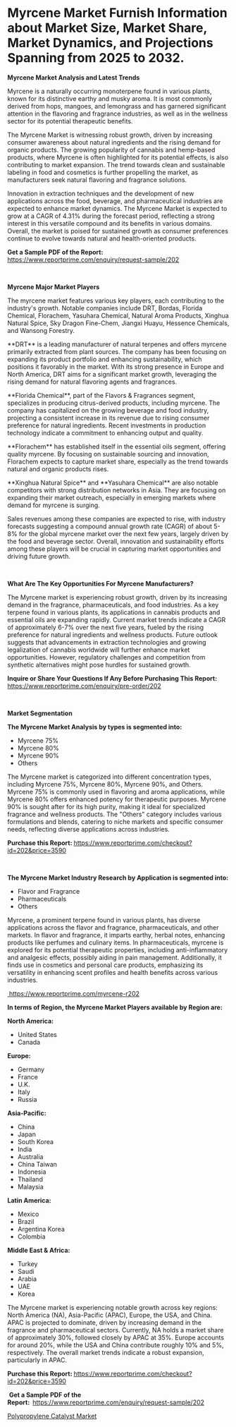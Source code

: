 <p><h1>Myrcene Market Furnish Information about Market Size, Market Share, Market Dynamics, and Projections Spanning from 2025 to 2032.</h1></p><p><strong>Myrcene Market Analysis and Latest Trends</strong></p>
<p><p>Myrcene is a naturally occurring monoterpene found in various plants, known for its distinctive earthy and musky aroma. It is most commonly derived from hops, mangoes, and lemongrass and has garnered significant attention in the flavoring and fragrance industries, as well as in the wellness sector for its potential therapeutic benefits.</p><p>The Myrcene Market is witnessing robust growth, driven by increasing consumer awareness about natural ingredients and the rising demand for organic products. The growing popularity of cannabis and hemp-based products, where Myrcene is often highlighted for its potential effects, is also contributing to market expansion. The trend towards clean and sustainable labeling in food and cosmetics is further propelling the market, as manufacturers seek natural flavoring and fragrance solutions.</p><p>Innovation in extraction techniques and the development of new applications across the food, beverage, and pharmaceutical industries are expected to enhance market dynamics. The Myrcene Market is expected to grow at a CAGR of 4.31% during the forecast period, reflecting a strong interest in this versatile compound and its benefits in various domains. Overall, the market is poised for sustained growth as consumer preferences continue to evolve towards natural and health-oriented products.</p></p>
<p><strong>Get a Sample PDF of the Report:&nbsp;</strong> <a href="https://www.reportprime.com/enquiry/request-sample/202?utm_campaign=3270&utm_medium=2&utm_source=Github&utm_content=ia&utm_term=18032025&utm_id=myrcene">https://www.reportprime.com/enquiry/request-sample/202</a></p>
<p>&nbsp;</p>
<p><strong>Myrcene Major Market Players</strong></p>
<p><p>The myrcene market features various key players, each contributing to the industry's growth. Notable companies include DRT, Bordas, Florida Chemical, Florachem, Yasuhara Chemical, Natural Aroma Products, Xinghua Natural Spice, Sky Dragon Fine-Chem, Jiangxi Huayu, Hessence Chemicals, and Wansong Forestry.</p><p>**DRT** is a leading manufacturer of natural terpenes and offers myrcene primarily extracted from plant sources. The company has been focusing on expanding its product portfolio and enhancing sustainability, which positions it favorably in the market. With its strong presence in Europe and North America, DRT aims for a significant market growth, leveraging the rising demand for natural flavoring agents and fragrances.</p><p>**Florida Chemical**, part of the Flavors & Fragrances segment, specializes in producing citrus-derived products, including myrcene. The company has capitalized on the growing beverage and food industry, projecting a consistent increase in its revenue due to rising consumer preference for natural ingredients. Recent investments in production technology indicate a commitment to enhancing output and quality.</p><p>**Florachem** has established itself in the essential oils segment, offering quality myrcene. By focusing on sustainable sourcing and innovation, Florachem expects to capture market share, especially as the trend towards natural and organic products rises.</p><p>**Xinghua Natural Spice** and **Yasuhara Chemical** are also notable competitors with strong distribution networks in Asia. They are focusing on expanding their market outreach, especially in emerging markets where demand for myrcene is surging.</p><p>Sales revenues among these companies are expected to rise, with industry forecasts suggesting a compound annual growth rate (CAGR) of about 5-8% for the global myrcene market over the next few years, largely driven by the food and beverage sector. Overall, innovation and sustainability efforts among these players will be crucial in capturing market opportunities and driving future growth.</p></p>
<p>&nbsp;</p>
<p><strong>What Are The Key Opportunities For Myrcene Manufacturers?</strong></p>
<p><p>The Myrcene market is experiencing robust growth, driven by its increasing demand in the fragrance, pharmaceuticals, and food industries. As a key terpene found in various plants, its applications in cannabis products and essential oils are expanding rapidly. Current market trends indicate a CAGR of approximately 6-7% over the next five years, fueled by the rising preference for natural ingredients and wellness products. Future outlook suggests that advancements in extraction technologies and growing legalization of cannabis worldwide will further enhance market opportunities. However, regulatory challenges and competition from synthetic alternatives might pose hurdles for sustained growth.</p></p>
<p><strong>Inquire or Share Your Questions If Any Before Purchasing This Report:</strong> <a href="https://www.reportprime.com/enquiry/pre-order/202?utm_campaign=3270&utm_medium=2&utm_source=Github&utm_content=ia&utm_term=18032025&utm_id=myrcene">https://www.reportprime.com/enquiry/pre-order/202</a></p>
<p>&nbsp;</p>
<p><strong>Market Segmentation</strong></p>
<p><strong>The Myrcene Market Analysis by types is segmented into:</strong></p>
<p><ul><li>Myrcene 75%</li><li>Myrcene 80%</li><li>Myrcene 90%</li><li>Others</li></ul></p>
<p><p>The Myrcene market is categorized into different concentration types, including Myrcene 75%, Myrcene 80%, Myrcene 90%, and Others. Myrcene 75% is commonly used in flavoring and aroma applications, while Myrcene 80% offers enhanced potency for therapeutic purposes. Myrcene 90% is sought after for its high purity, making it ideal for specialized fragrance and wellness products. The "Others" category includes various formulations and blends, catering to niche markets and specific consumer needs, reflecting diverse applications across industries.</p></p>
<p><strong>Purchase this Report:&nbsp;</strong><a href="https://www.reportprime.com/checkout?id=202&price=3590&utm_campaign=3270&utm_medium=2&utm_source=Github&utm_content=ia&utm_term=18032025&utm_id=myrcene">https://www.reportprime.com/checkout?id=202&price=3590</a></p>
<p>&nbsp;</p>
<p><strong>The Myrcene Market Industry Research by Application is segmented into:</strong></p>
<p><ul><li>Flavor and Fragrance</li><li>Pharmaceuticals</li><li>Others</li></ul></p>
<p><p>Myrcene, a prominent terpene found in various plants, has diverse applications across the flavor and fragrance, pharmaceuticals, and other markets. In flavor and fragrance, it imparts earthy, herbal notes, enhancing products like perfumes and culinary items. In pharmaceuticals, myrcene is explored for its potential therapeutic properties, including anti-inflammatory and analgesic effects, possibly aiding in pain management. Additionally, it finds use in cosmetics and personal care products, emphasizing its versatility in enhancing scent profiles and health benefits across various industries.</p></p>
<p><a href="https://www.reportprime.com/myrcene-r202?utm_campaign=3270&utm_medium=2&utm_source=Github&utm_content=ia&utm_term=18032025&utm_id=myrcene">&nbsp;https://www.reportprime.com/myrcene-r202</a></p>
<p><strong>In terms of Region, the Myrcene Market Players available by Region are:</strong></p>
<p>
    <p> <strong> North America: </strong>
        <ul>
            <li>United States</li>
            <li>Canada</li>
        </ul>
        </p> 
    <p> <strong> Europe: </strong>
        <ul>
            <li>Germany</li>
            <li>France</li>
            <li>U.K.</li>
            <li>Italy</li>
            <li>Russia</li>
        </ul>
        </p> 
    <p> <strong> Asia-Pacific: </strong>
        <ul>
            <li>China</li>
            <li>Japan</li>
            <li>South Korea</li>
            <li>India</li>
            <li>Australia</li>
            <li>China Taiwan</li>
            <li>Indonesia</li>
            <li>Thailand</li>
            <li>Malaysia</li>
        </ul>
        </p> 
    <p> <strong> Latin America: </strong>
        <ul>
            <li>Mexico</li>
            <li>Brazil</li>
            <li>Argentina Korea</li>
            <li>Colombia</li>
        </ul>
        </p> 
    <p> <strong> Middle East & Africa: </strong>
        <ul>
            <li>Turkey</li>
            <li>Saudi</li>
            <li>Arabia</li>
            <li>UAE</li>
            <li>Korea</li>
        </ul>
    </p>
    </p>
<p><p>The Myrcene market is experiencing notable growth across key regions: North America (NA), Asia-Pacific (APAC), Europe, the USA, and China. APAC is projected to dominate, driven by increasing demand in the fragrance and pharmaceutical sectors. Currently, NA holds a market share of approximately 30%, followed closely by APAC at 35%. Europe accounts for around 20%, while the USA and China contribute roughly 10% and 5%, respectively. The overall market trends indicate a robust expansion, particularly in APAC.</p></p>
<p><strong>Purchase this Report: </strong><a href="https://www.reportprime.com/checkout?id=202&price=3590&utm_campaign=3270&utm_medium=2&utm_source=Github&utm_content=ia&utm_term=18032025&utm_id=myrcene">https://www.reportprime.com/checkout?id=202&price=3590</a></p>
<p>&nbsp;<strong>Get a Sample PDF of the Report:&nbsp;&nbsp;</strong><a href="https://www.reportprime.com/enquiry/request-sample/202?utm_campaign=3270&utm_medium=2&utm_source=Github&utm_content=ia&utm_term=18032025&utm_id=myrcene">https://www.reportprime.com/enquiry/request-sample/202</a></p>
<p><strong></strong></p>
<p><p><a href="https://github.com/jhamygunler/Market-Research-Report-List-1/blob/main/polypropylene-catalyst-market.md?utm_campaign=3270&utm_medium=2&utm_source=Github&utm_content=ia&utm_term=18032025&utm_id=myrcene">Polypropylene Catalyst Market</a></p></p>